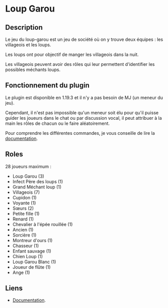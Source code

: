 # Loup Garou

## Description

Le jeu du loup-garou est un jeu de société où on y trouve deux équipes : les villageois et les loups.

Les loups ont pour objectif de manger les villageois dans la nuit.

Les villageois peuvent avoir des rôles qui leur permettent d'identifier les possibles méchants loups.

## Fonctionnement du plugin

Le plugin est disponible en 1.19.3 et il n'y a pas besoin de MJ (un meneur du jeu).

Cependant, il n'est pas impossible qu'un meneur soit élu pour qu'il puisse guider 
les joueurs dans le chat ou par discussion vocal, 
il peut attribuer à la main les rôles de chacun ou le faire aléatoirement.

Pour comprendre les différentes commandes, je vous conseille de lire la [documentation](doc/main.md).

## Roles

28 joueurs maximum : 

- Loup Garou (3)
- Infect Père des loups (1)
- Grand Méchant loup (1)
- Villageois (7)
- Cupidon (1)
- Voyante (1)
- Sœurs (2)
- Petite fille (1)
- Renard (1)
- Chevalier à l'épée rouillée (1)
- Ancien (1)
- Sorcière (1)
- Montreur d'ours (1)
- Chasseur (1)
- Enfant sauvage (1)
- Chien Loup (1)
- Loup Garou Blanc (1)
- Joueur de flûte (1)
- Ange (1)

## Liens

- [Documentation](doc/main.md).